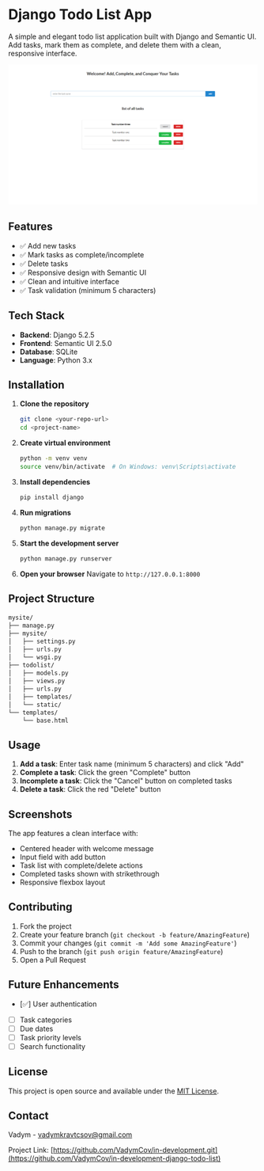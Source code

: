 # Django Todo List App

A simple and elegant todo list application built with Django and Semantic UI. Add tasks, mark them as complete, and delete them with a clean, responsive interface.

![Screenshot](images/Screenshot%20.png)
## Features

- ✅ Add new tasks
- ✅ Mark tasks as complete/incomplete
- ✅ Delete tasks
- ✅ Responsive design with Semantic UI
- ✅ Clean and intuitive interface
- ✅ Task validation (minimum 5 characters)

## Tech Stack

- **Backend**: Django 5.2.5
- **Frontend**: Semantic UI 2.5.0
- **Database**: SQLite
- **Language**: Python 3.x

## Installation

1. **Clone the repository**
   ```bash
   git clone <your-repo-url>
   cd <project-name>
   ```

2. **Create virtual environment**
   ```bash
   python -m venv venv
   source venv/bin/activate  # On Windows: venv\Scripts\activate
   ```

3. **Install dependencies**
   ```bash
   pip install django
   ```

4. **Run migrations**
   ```bash
   python manage.py migrate
   ```

5. **Start the development server**
   ```bash
   python manage.py runserver
   ```

6. **Open your browser**
   Navigate to `http://127.0.0.1:8000`

## Project Structure

```
mysite/
├── manage.py
├── mysite/
│   ├── settings.py
│   ├── urls.py
│   └── wsgi.py
├── todolist/
│   ├── models.py
│   ├── views.py
│   ├── urls.py
│   ├── templates/
│   └── static/
└── templates/
    └── base.html
```

## Usage

1. **Add a task**: Enter task name (minimum 5 characters) and click "Add"
2. **Complete a task**: Click the green "Complete" button
3. **Incomplete a task**: Click the "Cancel" button on completed tasks
4. **Delete a task**: Click the red "Delete" button

## Screenshots

The app features a clean interface with:
- Centered header with welcome message
- Input field with add button
- Task list with complete/delete actions
- Completed tasks shown with strikethrough
- Responsive flexbox layout

## Contributing

1. Fork the project
2. Create your feature branch (`git checkout -b feature/AmazingFeature`)
3. Commit your changes (`git commit -m 'Add some AmazingFeature'`)
4. Push to the branch (`git push origin feature/AmazingFeature`)
5. Open a Pull Request

## Future Enhancements

- [✅] User authentication
- [ ] Task categories
- [ ] Due dates
- [ ] Task priority levels
- [ ] Search functionality

## License

This project is open source and available under the [MIT License](LICENSE).

## Contact

Vadym - vadymkravtcsov@gmail.com

Project Link: [https://github.com/VadymCov/in-development.git](https://github.com/VadymCov/in-development-django-todo-list)
